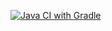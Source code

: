 [![Java CI with Gradle](https://github.com/Alekir08/AT5Patterns2/actions/workflows/gradle.yml/badge.svg)](https://github.com/Alekir08/AT5Patterns2/actions/workflows/gradle.yml)